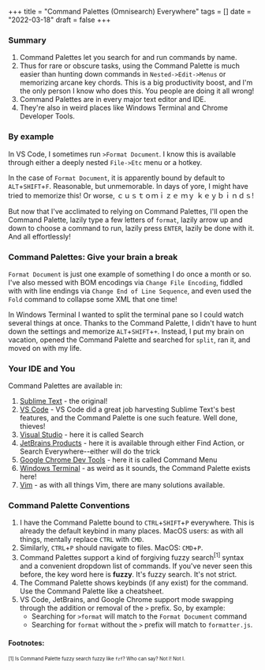 +++
title = "Command Palettes (Omnisearch) Everywhere"
tags = []
date = "2022-03-18"
draft = false
+++

### Summary

1. Command Palettes let you search for and run commands by name.
1. Thus for rare or obscure tasks, using the Command Palette is much easier than hunting down commands in `Nested->Edit->Menus` or memorizing arcane key chords. This is a big productivity boost, and I'm the only person I know who does this. You people are doing it all wrong!
1. Command Palettes are in every major text editor and IDE.
1. They're also in weird places like Windows Terminal and Chrome Developer Tools.

### By example

In VS Code, I sometimes run `>Format Document`. I know this is available through either a deeply nested `File->Etc` menu or a hotkey.

In the case of `Format Document`, it is apparently bound by default to `ALT`+`SHIFT`+`F`. Reasonable, but unmemorable. In days of yore, I might have tried to memorize this! Or worse, ｃｕｓｔｏｍｉｚｅ ｍｙ ｋｅｙｂｉｎｄｓ!

But now that I've acclimated to relying on Command Palettes, I'll open the Command Palette, lazily type a few letters of `format`, lazily arrow up and down to choose a command to run, lazily press `ENTER`, lazily be done with it. And all effortlessly!

### Command Palettes: Give your brain a break

`Format Document` is just one example of something I do once a month or so. I've also messed with BOM encodings via `Change File Encoding`, fiddled with with line endings via `Change End of Line Sequence`, and even used the `Fold` command to collapse some XML that one time!

In Windows Terminal I wanted to split the terminal pane so I could watch several things at once. Thanks to the Command Palette, I didn't have to hunt down the settings and memorize `ALT`+`SHIFT`+`+`. Instead, I put my brain on vacation, opened the Command Palette and searched for `split`, ran it, and moved on with my life.

### Your IDE and You

Command Palettes are available in:

1. [Sublime Text](https://docs.sublimetext.io/guide/extensibility/command_palette.html) - the original!
1. [VS Code](https://code.visualstudio.com/docs/getstarted/userinterface#_command-palette) - VS Code did a great job harvesting Sublime Text's best features, and the Command Palette is one such feature. Well done, thieves!
1. [Visual Studio](https://docs.microsoft.com/en-us/visualstudio/ide/visual-studio-search?view=vs-2019) - here it is called Search
1. [JetBrains Products](https://www.jetbrains.com/help/rider/Navigating_to_Action.html) - here it is available through either Find Action, or Search Everywhere--either will do the trick
1. [Google Chrome Dev Tools](https://developer.chrome.com/docs/devtools/command-menu/) - here it is called Command Menu
1. [Windows Terminal](https://docs.microsoft.com/en-us/windows/terminal/command-palette) - as weird as it sounds, the Command Palette exists here!
1. [Vim](https://superuser.com/q/671149) - as with all things Vim, there are many solutions available.

### Command Palette Conventions

1. I have the Command Palette bound to `CTRL`+`SHIFT`+`P` everywhere. This is already the default keybind in many places. MacOS users: as with all things, mentally replace `CTRL` with `CMD`.
1. Similarly, `CTRL`+`P` should navigate to files. MacOS: `CMD`+`P`.
1. Command Palettes support a kind of forgiving fuzzy search<sup>[1]</sup> syntax and a convenient dropdown list of commands. If you've never seen this before, the key word here is **fuzzy**. It's fuzzy search. It's not strict.
1. The Command Palette shows keybinds (if any exist) for the command. Use the Command Palette like a cheatsheet.
1. VS Code, JetBrains, and Google Chrome support mode swapping through the addition or removal of the `>` prefix. So, by example:
   - Searching for `>format` will match to the `Format Document` command
   - Searching for `format` without the `>` prefix will match to `formatter.js`.

#### Footnotes:

<sup><sub>
[1] Is Command Palette fuzzy search fuzzy like `fzf`? Who can say? Not I! Not I.
</sub></sup>
